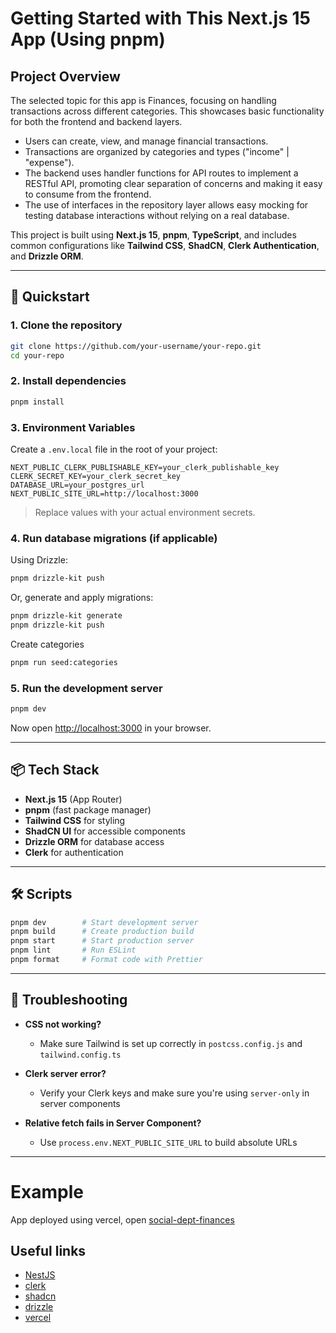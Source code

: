 # Getting Started with This Next.js 15 App (Using pnpm)

## Project Overview
The selected topic for this app is Finances, focusing on handling transactions across different categories. This showcases basic functionality for both the frontend and backend layers.
- Users can create, view, and manage financial transactions.
- Transactions are organized by categories and types ("income" | "expense").
- The backend uses handler functions for API routes to implement a RESTful API, promoting clear separation of concerns and making it easy to consume from the frontend.
- The use of interfaces in the repository layer allows easy mocking for testing database interactions without relying on a real database.

This project is built using **Next.js 15**, **pnpm**, **TypeScript**, and includes common configurations like **Tailwind CSS**, **ShadCN**, **Clerk Authentication**, and **Drizzle ORM**.

---

## 🚀 Quickstart

### 1. **Clone the repository**

```bash
git clone https://github.com/your-username/your-repo.git
cd your-repo
```

### 2. **Install dependencies**

```bash
pnpm install
```

### 3. **Environment Variables**

Create a `.env.local` file in the root of your project:

```env
NEXT_PUBLIC_CLERK_PUBLISHABLE_KEY=your_clerk_publishable_key
CLERK_SECRET_KEY=your_clerk_secret_key
DATABASE_URL=your_postgres_url
NEXT_PUBLIC_SITE_URL=http://localhost:3000
```

> Replace values with your actual environment secrets.

### 4. **Run database migrations (if applicable)**

Using Drizzle:

```bash
pnpm drizzle-kit push
```

Or, generate and apply migrations:

```bash
pnpm drizzle-kit generate
pnpm drizzle-kit push
```

Create categories
```bash
pnpm run seed:categories
```

### 5. **Run the development server**

```bash
pnpm dev
```

Now open [http://localhost:3000](http://localhost:3000) in your browser.

---

## 📦 Tech Stack

* **Next.js 15** (App Router)
* **pnpm** (fast package manager)
* **Tailwind CSS** for styling
* **ShadCN UI** for accessible components
* **Drizzle ORM** for database access
* **Clerk** for authentication

---

## 🛠 Scripts

```bash
pnpm dev        # Start development server
pnpm build      # Create production build
pnpm start      # Start production server
pnpm lint       # Run ESLint
pnpm format     # Format code with Prettier
```

---

## 🧪 Troubleshooting

* **CSS not working?**

  * Make sure Tailwind is set up correctly in `postcss.config.js` and `tailwind.config.ts`

* **Clerk server error?**

  * Verify your Clerk keys and make sure you're using `server-only` in server components

* **Relative fetch fails in Server Component?**

  * Use `process.env.NEXT_PUBLIC_SITE_URL` to build absolute URLs

---

# Example
App deployed using vercel, open [social-dept-finances](https://social-dept-xi.vercel.app/)

## Useful links
- [NestJS](https://nextjs.org/)
- [clerk](https://clerk.com/)
- [shadcn](https://ui.shadcn.com/)
- [drizzle](https://orm.drizzle.team/)
- [vercel](https://vercel.com/)